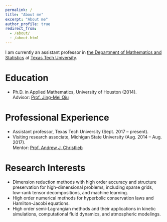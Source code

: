 ```yaml
---
permalink: /
title: "About me"
excerpt: "About me"
author_profile: true
redirect_from: 
  - /about/
  - /about.html
---
```


I am currently an assistant professor in [the Department of Mathematics and Statistics](https://www.depts.ttu.edu/math/) at [Texas Tech University](https://www.ttu.edu/).

Education
======
- Ph.D. in Applied Mathematics, University of Houston (2014). <br>
  Advisor: [Prof. Jing-Mei Qiu](https://jingmeiqiu.github.io/)


Professional Experience
======
- Assistant professor, Texas Tech University (Sept. 2017 – present).
- Visiting research associate, Michigan State University (Aug. 2014 – Aug. 2017). <br>
  Mentor: [Prof. Andrew J. Christlieb](http://www.the-christlieb-group.org/)

Research Interests
======
- Dimension reduction methods with high order accuracy and structure preservation for high-dimensional problems, including sparse grids, low-rank tensor decompositions, and machine learning.
- High order numerical methods for hyperbolic conservation laws and Hamilton-Jacobi equations.
- High order semi-Lagrangian methods and their applications in kinetic simulations, computational fluid dynamics, and atmospheric modelings.

